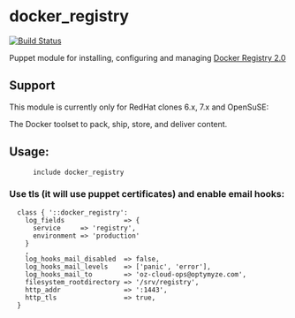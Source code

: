 # docker_registry #

[![Build Status](https://travis-ci.org/cristifalcas/puppet-docker_registry.png?branch=master)](https://travis-ci.org/cristifalcas/puppet-docker_registry)

Puppet module for installing, configuring and managing [Docker Registry 2.0](https://github.com/docker/distribution)



## Support

This module is currently only for RedHat clones 6.x, 7.x and OpenSuSE:


The Docker toolset to pack, ship, store, and deliver content.

## Usage:

          include docker_registry

### Use tls (it will use puppet certificates) and enable email hooks:

	  class { '::docker_registry':
	    log_fields               => {
	      service     => 'registry',
	      environment => 'production'
	    }
	    ,
	    log_hooks_mail_disabled  => false,
	    log_hooks_mail_levels    => ['panic', 'error'],
	    log_hooks_mail_to        => 'oz-cloud-ops@optymyze.com',
	    filesystem_rootdirectory => '/srv/registry',
	    http_addr                => ':1443',
	    http_tls                 => true,
	  }

